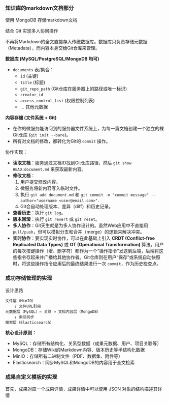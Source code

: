 ### 知识库的markdown文档部分
使用 MongoDB 存储markdown文档

结合 Git 实现多人协同操作

不再将Markdown的全文直接存入传统数据库。数据库只负责存储元数据（Metadata），而内容本身交给Git仓库来管理。

**数据库 (MySQL/PostgreSQL/MongoDB 均可)**

- `documents` 表/集合：
  - `id` (主键)
  - `title` (标题)
  - `git_repo_path` (Git仓库在服务器上的路径或唯一标识)
  - `creator_id`
  - `access_control_list` (权限控制列表)
  - ... 其他元数据

**内容存储 (文件系统 + Git)**

- 在你的微服务能访问到的服务器文件系统上，为每一篇文档创建一个独立的裸Git仓库 (`git init --bare`)。
- 所有对文档的修改，都转化为Git的 `commit` 操作。

协作实现：

- **读取文档**：服务通过文档ID找到Git仓库路径，然后 `git show HEAD:document.md` 来获取最新内容。
- **修改文档**：
  1. 用户提交修改内容。
  2. 微服务将新内容写入临时文件。
  3. 执行 `git add document.md` 和 `git commit -m "commit message" --author="username <user@email.com>"`.
  4. Git会自动处理版本、差异（diff）和历史记录。
- **查看历史**：执行 `git log`。
- **版本回滚**：执行 `git revert` 或 `git reset`。
- **多人协作**：Git天生就是为多人协作设计的。虽然Web应用中不直接用 `pull/push`，但可以模拟分支和合并（merge）的逻辑来解决冲突。
- **实时协作**：要实现实时协作，可以在此基础上引入 **CRDT (Conflict-free Replicated Data Types)** 或 **OT (Operational Transformation)** 算法。用户的每次按键操作（增、删字符）都作为一个“操作指令”发送到后端，后端将这些指令存起来并广播给其他协作者。Git仓库则在用户“保存”或系统自动快照时，将这些操作指令应用后的最终结果进行一次 `commit`，作为历史检查点。

### 成功存储管理的实现

设计思路

```text   
文件层（MinIO）
    ↓ 文件URL引用
元数据层（MySQL）← 关联 → 文档内容层（MongoDB）
    ↓ 索引同步
搜索层（Elasticsearch）
```

**核心设计原则：**

- MySQL：存储所有结构化、关系型数据（成果元数据、用户、项目关联等）
- MongoDB：存储Wiki的Markdown内容、版本历史等半结构化数据
- MinIO：存储所有二进制文件（PDF、数据集、附件等）
- Elasticsearch：同步MySQL和MongoDB的内容用于全文检索



### 成果自定义模板的实现

首先，成果对应一个成果详情，成果详情中可以使用 JSON 对象的结构描述其详情





